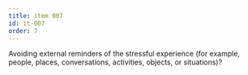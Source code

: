 ```yaml
---
title: item 007
id: it-007
order: 7
---
```

Avoiding external reminders of the stressful experience (for example, people, places, conversations, activities, objects, or situations)?